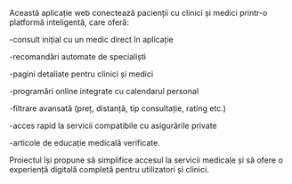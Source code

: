 Această aplicație web conectează pacienții cu clinici și medici printr-o platformă inteligentă, care oferă:

-consult inițial cu  un medic direct în aplicație

-recomandări automate de specialiști

-pagini detaliate pentru clinici și medici

-programări online integrate cu calendarul personal

-filtrare avansată (preț, distanță, tip consultație, rating etc.)

-acces rapid la servicii compatibile cu asigurările private

-articole de educație medicală verificate.

Proiectul își propune să simplifice accesul la servicii medicale și să ofere o experiență digitală completă pentru utilizatori și clinici.

